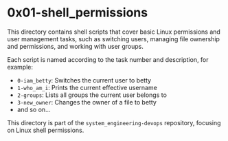 # 0x01-shell_permissions

This directory contains shell scripts that cover basic Linux permissions and user management tasks, such as switching users, managing file ownership and permissions, and working with user groups.

Each script is named according to the task number and description, for example:
- `0-iam_betty`: Switches the current user to betty
- `1-who_am_i`: Prints the current effective username
- `2-groups`: Lists all groups the current user belongs to
- `3-new_owner`: Changes the owner of a file to betty
- and so on...

This directory is part of the `system_engineering-devops` repository, focusing on Linux shell permissions.

